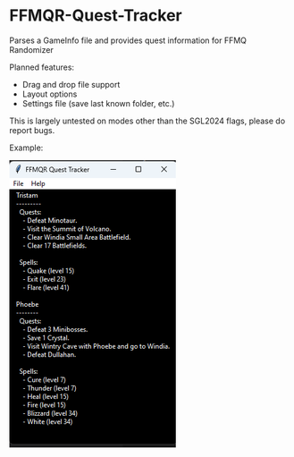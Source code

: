 # FFMQR-Quest-Tracker
 Parses a GameInfo file and provides quest information for FFMQ Randomizer

Planned features:
 - Drag and drop file support
 - Layout options
 - Settings file (save last known folder, etc.)

 This is largely untested on modes other than the SGL2024 flags, please do report bugs.

Example:

![An example of the working program](https://github.com/Cyrus28-dev/FFMQR-Companion-Tracker/blob/b7f867e6afd0e33bee06c5cf740c8d0e6c627d6e/img/example.png?raw=true)
